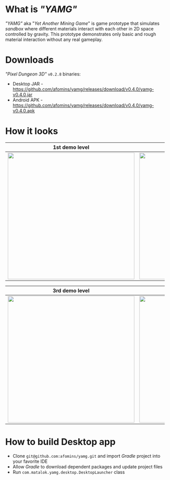 # What is *"YAMG"*
*"YAMG"* aka "*Yet Another Mining Game*" is game prototype that simulates *sandbox* where different materials interact with each other in 2D space controlled by gravity. This prototype demonstrates only basic and rough material interaction without any real gameplay.

# Downloads
*"Pixel Dungeon 3D"* `v0.2.8` binaries:
 * Desktop JAR - https://github.com/afomins/yamg/releases/download/v0.4.0/yamg-v0.4.0.jar
 * Android APK - https://github.com/afomins/yamg/releases/download/v0.4.0/yamg-v0.4.0.apk
 
# How it looks
| 1st demo level | 2nd demo level |
| --|--|
| <img src="https://github.com/afomins/yamg/blob/master/android/assets-raw/yamg_000.gif" width="400"> | <img src="https://github.com/afomins/yamg/blob/master/android/assets-raw/yamg_001.gif" width="400"> |

| 3rd demo level | GUI & Load screen |
| --|--|
| <img src="https://github.com/afomins/yamg/blob/master/android/assets-raw/yamg_002.gif" width="400"> | <img src="https://github.com/afomins/yamg/blob/master/android/assets-raw/yamg_003.gif" width="400"> |

# How to build Desktop app
 * Clone `git@github.com:afomins/yamg.git` and import *Gradle* project into your favorite IDE
 * Allow *Gradle* to download dependent packages and update project files
 * Run `com.matalok.yamg.desktop.DesktopLauncher` class

